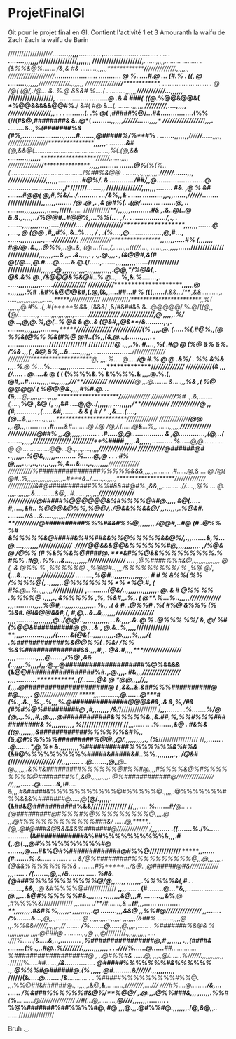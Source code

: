 # ProjetFinalGI
Git pour le projet final en GI. Contient l'activité 1 et 3 
Amouranth la waifu de Zach
Zach la waifu de Barin

//////////////////*//**********........,,,,,........ ..         ,................. ......... . ..                                              . ........,,,,,,,****************/*///////////////,,,,,,,
/////////////////////**********,. .....,,,,,.........         .........    . (&%%&@%.......                               /&,&     #&            .........,,,,,,**************/**/*////////////*.,,,,,,,
///////////////////*//**********.....................        ........... @   %.  ....#.@ ...                           *(#.%  .   *((, @         .........,,,,,,****************//////////////*.,.,,,,,*
///////////////**//**************. ..................        ......... @    /@(   (@/,.*/@...                         &..%.@  &&&# %*....(     . .........,,,,,,***************/*///////////**...,,,,,,*
///////////////////***************, . ..............         .........@   .& &   ###(.(*(*@.*%@@&@@&(    *%@@&&&&&@@#%.**/ &#(    #@ &...(.      ........,,,,,,,***************/**//*/*////*/,....,,,,,*
/////////////////***/**************,,    . .  .              .........(. .% @(  ,#####%@/...*#&*................(%%(//(#&@,########& &..@*(      .........,,,,,,*****************/***/////***......,,,,*
///////////////*/*/***/*************,,,.                      ........&..,%(#######%&(#%,....................,.....#.......,@#####%/%**#*%      . .......,,,,,,,*******************////**//**......,,,,,
////////////////*/*/*****************,,,,,,.                   ........&**#(@,*&&@(..........................................,%(.(@*,&**&        .........,,,,,,,********************///*//*/,......,,,,
///////////////**/********************,,,,,.........             .......@%***(%(%..(................*,......................../*%##%&@@         . .......,.,,,,,,,,,,***************/*/////***.......,,,
///////////////*/*********************,,,,,,..........              .#@%/.     &*   ............/##/*,*****,@*.................    ......@      ........... ...............,********/*///////**.......,,
////////////*///**********************,,,,,,,........           #&.     ,*@    %  &#  .......*#@@(      @,#,%&/.../*..........     .../&%,,&   .  .....   ..........,,.,,......,******///*///***........
//////////////************************,,,,,,,........      /@*        .@  ,. ,&    @#%(.           .(@/..**....     ...             .......@,     ..     ........,,,,,,,,,,,.....,*******/////****......
//////////*//**/**********************,,,,,,..........#&            ,.&..@(..@  &.&.,.,,,,../%@@#..#@@%,...*%%(..  . ,/.. . ................/,.,       . .......,,,,,*,,,,,,,,.....******///////****....
///////////////**/********************,,,,,,,.......@            ,...., @ (@@  ,#,,#%*******,.&..%.. *., / ,  .(%....,*@................,@**,#...,      ......,,,,,,******,,,,.,....*****//*////////***,
/////////////*/**********************,,,,,,,.....#%     (,,,,,,,         #@/@  .&.,,.@%%,***..@..&,            (@....*(*(...,/,......,**..(((//....,    ......,,,,,********,,,,......*****//////////////
/////////////************************,,,,,,,...&*    ,,. .&.,,,,.        ,** .,.@.,,,.     ,(&@@#*,&(#*     @(/@...*,@.#....**@...*...**&*.@.(/.....,.  .....,,,,,,********,,,,......******/////////////
////////////**/**/********************,,,,,,.@       ,,,,,,,.,,,.,,,,,,,,,,,,.@***@,*/%@&(,.         @&.&%.@.,/&@@@&%&@#..**%.@..,**..***%,&.%.......,. .....,,,,,,******,*,,,,......****/*/////////////
//////////*/*************************,,,,,,@      .,,,,,,,.%#      .&#%&@@@&#,****(.@,**(&,,....*#*#...# *%  (*((,...../**.&&...*/**.,****&&..........,. .....,,,,,,,,*,*,,,,,,.....,*****//////////////
//////////*//*/***********************,,%(       ,,,,,,,*@          #%..*(,.*#*(*****%&*&,.(&&&/   ,&/#&##&& &.  .@@@@@/.%.@/(*(@,*,**(***@/..........,, ......,,,,,,,,,,,,,........*******/////////////
///////*///////**********************,@         ,,,,,.%/           @...,@,@.**%,**@(..% @&       &     @..&             (@**&#,**,@***&**/*&.........,.,. ........,,,,,,,,........,*****/*//////////////
/////////*///**********************(%          ,,,,.@.            (.....***%(,***#@%,,(@  %%&(@%%                *%&(#%@  @#..(%,*,(*&*,@..,(.......,,,,.  . ....................*******////////////////
//////////****/******************@           .,,,.%*.             #....,***%( .#@  @     (%@   &%*               &%.  /%&  .,,*(.,&@,&%**,..&......,,,,,.  . .................*********/*//*////////////
//////////********************@,            ,,,.%*....           @.....***/@    #.% @      @  .&%/              . %%  &%& ,,,.%**.@ %*****...%.....,,,,,....... .........,*************/**/*////////////
//////////*/***************(&              ,,,(/..... .         @.....****&*    @ (  (   (%%%%&.%                &%%%%.& ,,,.@.%.(, @#****,..#.....,,,,,...,,,,,,,**********************/*//**//////////
/////////*/*/************@                ,,.@........         &.....,**,%&      ,( %@     @@@@/       (          %@@@&.,,,,#%#.@. ..(&,***...@,.,,,,,,....,,,,,***********************/***/////////////
/////////*/*****/*****%#                .,.&,........         (,....,***%@          ,&@                (,                .,,&#   ....@,@****../,,,,,,, ...,,,,,,*************************/**////////////
/////*///////*******@                  ,,(#,..........       ,(.....***&#,....... &    &   (  #                   /  *   .,&....(....,(*@***...&,,,,......,,,,,,,***********************/*//*///////////
/////////*////**/@@                  ,,.@,,,..........      .#.....***&*#.........@ */.*@                                /*@,/.(......@**&***...%,, ......,,,,,,************************/*/**///////////
///////////**/@##%                 ,,.@,,,,,,....... .     .#.....***@,@................  &                            ,@.............,(**@**,..(   .......,,,,,**********************/*/*//////////////
////////*/**%####*             ,,,,.&*,,,,,,..........     %.....***@,@... ..  .       ...  @*                       @*................@***@**...@.,.,.,....,,,,,**********************/*///////////////
///////////*@######@#   ..,,,,,..%@&**,,,,,,..........    %.....***@,@ .               .  .    #%                *@,,,,..,.,..,.,.,,.,,,%**,&**...&....,.,,,,,,,,************************///////*///////
///////////*%################%%%%%&&&,*,,,,,.........   .#.....**,@,&                    ...     @./@(      *@#..%,,,,,,,,,,,,,,,,,,,,..#****&**..*/......,.,,,,,,**********************/*/*////////////
////////////&#@###########%%%#&&##@#%.,&&,,,......... .//....,**,@*%                     ...    *@. ,,,,..,,,,,,.&...             .......&****@*,..#.......,,,,,,,****************/******/*/////////////
////////////@#####%@@@@@@&%#%%%%@##@.,,,,   *&@(..... #,....,***&*#..     *%@@@&@%%,%@@/,./@&&%%&&@/  ,,.,,,,.,.%@&#.            ........//****&*...&......,,,,,,,*******************/***///////////////
**/*/////////@##########%%%#&&#%%@,,,,,,,,          /@@#,..***#@        (#        .@%% %# &%%%%%&@#####&%#%##&&%%@%%%%%&&@%/*,.,*,*.......&,****%*...@....,,,,,,,,************************//////////////
 .******/**/*///@@&&&@@&%%%%%%#@,,,,,,,,,,,.                 ,/%@&         @        /@%% (# %&%%&%@####@. ****&#%%@&&%%%%%%%%%.*% #%% .#@,.%*****%*...&...,,,,,,,,********************/**///////////////
.... ,************@%####%%#&@,.,,,,,,,,,,,,,,                      @        (,       & @%% *% ,%%%%%@  .,%@@#..,,,,/&%%%%%%%%/ % ,%@*      @/*****,(...&..,.,,,,,,************************//////////////
........,*****************%@#..,,,,,,,,,,,,,,,,.                     #       #       %   &%%( %% /%%%%@(,   .,,,,,,.@%%%%%%% *% *%@.#,      (  #%**.@...%..,,,,,,,**********************/*/*/*//////////
,..........**********************(@&/..,,,,,,,,,,,,,,,.               @.      &      #      @%%* %% .%%%%@ .,,,,.,  &%%%%% ,%, %&#,,.%,.    (    @**.%...%..,,,,,**********************/****////////////
,,,..........************************,,,,%@#,..,,,,,,,,,,,,,,.         %.,    .(     &     #. .@%%# .%(  #%@        &%%% (%  %&#. @(&@@&&#,(,    #,@,..&..&,,,,,,,******************//**/**/////////////
*,,,,.........,**********************,,,,,,,,@../@@/..,,,,,,,,,,,,,.   .&.,,,,.&.    @     %     .*@%%%  %%/ &,     @/ %# (%@@&##########@ @..  .&.,  @.&..%,,,,,*************************//////////////
**,,,,..........**********************,,,,,/(......***&*(@&(..,,,,,,,,,,.@.,,,,%,,,,/( .%############%&@@%%( .%&/  /%%  %&%##############&&.,,,*#,,.     @&.#,,,,***********************////////////////
***,,,,..........*********************,,,,@......,**/%****@    ,&&(..,,,,.%,,,,*/,,.@.,.@####################%@%&&&&(&@@#################%#.,.@.,,,.        #&,,,**********************///*/////////////
****,,,,..........********************,,(/......**,@*****&          @ *@@**,,,,//,,(,,,.@#####################@ ( ,&&..&.&##%%%##########@ #@.,,,,,.            @**********************/////////////////
*****,,,,..........*******************,@.......**@*****#*             (%.,.&.,,%.,.%,,,%.@##############@@@&#&,.& &,%,/#&(#%#%@%#########@  ,#,,,,,,,,             /&****************/*/////////////////
/*****,,,...... . .******************%.......**%/*****@                  (@,.,.%,,#,,@.,,.@############&%%%%%&.,&.*##,%,%%#%%%###########&   %,,,,,,,,,,,              *%************/**////////////////
//****,,,...... .. .****************%......,**&******@    .                 #&%&((@.,,,,,,,&############%%%%%%&*#%*,,(&,@#%%%%%#########%@@*.,@/.,,,,,,,,,.,               (%*********//////////////////
//*****,,......  . .**************@.......*,@,*****%*                           &.,,,,,,,,,*%###########%%%%%%%&%#%&*(&#@%%%%%%%%%%#####&#####&#..%%.,,,,,,,,.,.             */@&#(*///*////////////////
//****,,,,..... .  .************@.......*,@,*****,@..                            @.,,,,,,.&%#&#########%%%%%%@#%%#@.,,,#%%%%&@%#%%%%%%%%@########%(.,&*@*.,,,,,,,,,.    @%############@/////////////////
//****,,,,.....    .**********@........*&,******(#....                            &,,,.#&#####&%%%%%%%%%%%@#%%%%%@.,,,,,.@%%%%%%%#%%&&&%#######@.....,@****(@/.,,,,,.(&##&@###########%&&///////////////
//****,,,.....     *********%*.......*#/*******@..  . .                            *(@#########@#%%%#%@%%%%%%%%%@,,,,.@ ,,.@#%%%%%%%%%%%%###&/   ......@,*****..(@,.@#@###&@&&&&&%#######@//////////////
/****,,,,.....    .*******((.......*%*.******/%.....                 ..........    (&############&%##%%%%%%%%%%&,,,.#(,.@(.,,@#%%%%%%%%%%#@     .......,@******....#&%@#%#############@#%%@/////////////
*****,,......     ******(#.......*%*.*******&......        .        ......   . ..      &/@%#########%%%%%%%%%%@,,.@,,,,,,,,.(@&&%%%%%%%%&       . .......#%*****.../&@.         ,@######@#&/////////////
****,,,..... .   *****/(.......,@,.,******/&........               .....                 %#&.(@###%%%%%%%%%%%@/@,,,,,,, ,,,,,,,.%%%%%&(,#     . . .......,&&,****..@               &#%%%%@#/////////////
**,,,,.....  .  ****(#........@...*******&,,........               .........              @.,,...*&@#%%%%%%#&.,,,,,,,     .,,,,,,,&@,,,#,        ........,,&*%**,@                 ,#%%%%&//////////////
*,,,......    ./**/#.......,&...*******(#,,,......                   ...........           **,,,,,,,,.#&#%%*,,,,,,.          ,,,,,,,,,.@         ........,,,&*&@                  ,,*%%#@///////////////
,,.......    ***/%.......&*...,*******@,,,,....... .                    ....                 @ ,,,,,,,,,,..,,,,,.              ,,,,,,,(&##%     .........,,,,@                  ,,.%%&&//////*,.,,,,.,//
.......    ***/%.......@.....******,@,,,,.,...... .                         %#######%&@&*     %   ,,,,,,,,,,,,                   ,,,,.@###@   . ........,.,@                 ,,,*@/////////*.,,.,,,,,,,,
....    ./*//%....../&.....*******&,..,..........                          ,%################@,#     ,,,,,,,                      .,,(####&     ........(%               .,,.#@..%////////*.,,,,,,,,,,,,
.  . .//*//%......@......*******##..............                            %###################@        ,                         ,.@#%%#&     ......@,             ,,,.,@/.......%//////*.,,,,,,,,,,,,
 .*//////%.....##......,******/&...............                             @#####%%%%%%%#&%%%%%%                                 .,.@%%%#@######@.(%           ,,,,,.@#***.........&//////*.,,,,,,,,,,,
//////(&.....@........******/&****...........         . .                   %#####%%%%%%%%%#%%@.                                  ,,.%%@##&######@.,       .,,,,,.&@,**&,***.. ......,(///////*,....*///
////#%....@.........******/&**********,...      ......                     /%&###%%%%%%#&@%/**%@@/                                 ,.@.,,.@%%###&,,,   ,,,,,,.%%****#(***%***... ......@////////////////
//#(...@,.........,******@////*********,,,,,,,.........  .         %@%#######%##%%%%#@,              #@                            ,,,@.,,.@#%%#@.,,,,,,,./@,*********&***@,**,.. ......////////////////

Bruh ._.
